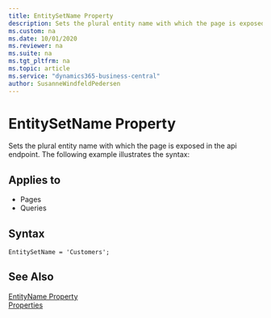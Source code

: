 ```yaml
---
title: EntitySetName Property
description: Sets the plural entity name with which the page is exposed in the api endpoint.
ms.custom: na
ms.date: 10/01/2020
ms.reviewer: na
ms.suite: na
ms.tgt_pltfrm: na
ms.topic: article
ms.service: "dynamics365-business-central"
author: SusanneWindfeldPedersen
---
```


# EntitySetName Property

Sets the plural entity name with which the page is exposed in the api endpoint. The following example illustrates the syntax:
    
## Applies to  
  
- Pages    
- Queries  
 
## Syntax

```AL
EntitySetName = 'Customers';
```

## See Also

[EntityName Property](devenv-entityname-property.md)  
[Properties](devenv-properties.md)  